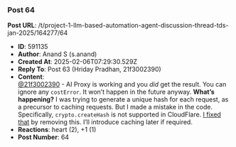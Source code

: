 ### Post 64
**Post URL**: /t/project-1-llm-based-automation-agent-discussion-thread-tds-jan-2025/164277/64
- **ID**: 591135
- **Author**: Anand S (s.anand)
- **Created At**: 2025-02-06T07:29:30.529Z
- **Reply To**: Post 63 (Hriday Pradhan, 21f3002390)
- **Content**:  
  <a class="mention" href="/u/21f3002390">@21f3002390</a> - AI Proxy is working and you <em>did</em> get the result. You can ignore any <code>costError</code>. It won’t happen in the future anyway.
<strong>What’s happening?</strong> I was trying to generate a unique hash for each request, as a precursor to caching requests. But I made a mistake in the code. Specifically, <code>crypto.createHash</code> is not supported in CloudFlare. <a href="https://github.com/sanand0/aiproxy/commit/5943b6d355deffff88ac07d17aa0c6969cacc3d5">I fixed that</a> by removing this. I’ll introduce caching later if required.
- **Reactions**: heart (2), +1 (1)
- **Post Number**: 64

